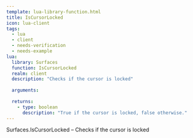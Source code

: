 ```yaml
---
template: lua-library-function.html
title: IsCursorLocked
icon: lua-client
tags:
  - lua
  - client
  - needs-verification
  - needs-example
lua:
  library: Surfaces
  function: IsCursorLocked
  realm: client
  description: "Checks if the cursor is locked"
  
  arguments:
  
  returns:
    - type: boolean
      description: "True if the cursor is locked, false otherwise."
---
```


<div class="lua__search__keywords">
Surfaces.IsCursorLocked &#x2013; Checks if the cursor is locked
</div>
